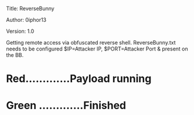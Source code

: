 Title:         ReverseBunny

Author:        0iphor13

Version:       1.0


Getting remote access via obfuscated reverse shell.
ReverseBunny.txt needs to be configured $IP=Attacker IP, $PORT=Attacker Port & present on the BB.

# Red.............Payload running
# Green .............Finished

